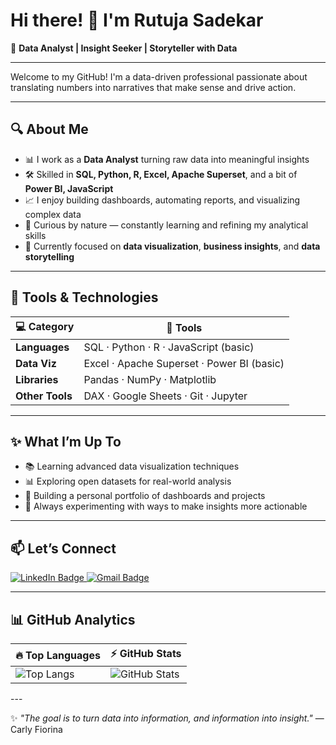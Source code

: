 # Hi there! 👋 I'm Rutuja Sadekar

🎯 **Data Analyst | Insight Seeker | Storyteller with Data**

---

Welcome to my GitHub! 
I'm a data-driven professional passionate about translating numbers into narratives that make sense and drive action.

---
<!-- img src="https://media.giphy.com/media/LMt9638dO8dftAjtco/giphy.gif" width="200"> -->
## 🔍 About Me

- 📊 I work as a **Data Analyst** turning raw data into meaningful insights
- 🛠️ Skilled in **SQL, Python, R, Excel, Apache Superset**, and a bit of **Power BI, JavaScript**
- 📈 I enjoy building dashboards, automating reports, and visualizing complex data
- 🧠 Curious by nature — constantly learning and refining my analytical skills
- 🎯 Currently focused on **data visualization**, **business insights**, and **data storytelling**

---

## 🧰 Tools & Technologies

| 💻 Category      | 🧪 Tools                                                               |
|------------------|-------------------------------------------------------------------------|
| **Languages**    | SQL · Python · R · JavaScript (basic)                                   |
| **Data Viz**     | Excel · Apache Superset · Power BI (basic)                              |
| **Libraries**    | Pandas · NumPy · Matplotlib                                             |
| **Other Tools**  | DAX · Google Sheets · Git · Jupyter                                     |
---

## ✨ What I’m Up To

- 📚 Learning advanced data visualization techniques
- 📊 Exploring open datasets for real-world analysis
- 🧩 Building a personal portfolio of dashboards and projects
- 🌱 Always experimenting with ways to make insights more actionable

---

## 📫 Let’s Connect   

<a href="https://www.linkedin.com/in/rutuja-sadekar-8989b3164/" target="_blank">
  <img src="https://img.shields.io/badge/LinkedIn-blue?logo=linkedin&style=for-the-badge" alt="LinkedIn Badge"/>
</a>

<a href="mailto:rutusadekar1116@gmail.com">
  <img src="https://img.shields.io/badge/Email-gray?logo=gmail&style=for-the-badge" alt="Gmail Badge"/>
</a>

<!-- <a href="https://twitter.com/your-twitter" target="_blank">
  <img src="https://img.shields.io/badge/Twitter-1DA1F2?logo=twitter&style=for-the-badge" alt="Twitter Badge"/>
</a> -->

<!-- ![Visitors](https://komarev.com/ghpvc/?username=Sadekar&label=Visitors&style=for-the-badge&color=blueviolet) -->

---

## 📊 GitHub Analytics
<!--
| Languages I Use Most | My GitHub Stats |
|----------------------|-----------------|
| ![Top Langs](https://github-readme-stats.vercel.app/api/top-langs/?username=Sadekar&layout=compact&theme=gruvbox) | ![GitHub Stats](https://github-readme-stats.vercel.app/api?username=Sadekar&show_icons=true&theme=gruvbox) |
-->
<div align="center">

| 🔥 Top Languages | ⚡ GitHub Stats |
|------------------|----------------|
| ![Top Langs](https://github-readme-stats.vercel.app/api/top-langs/?username=Sadekar&layout=compact&theme=gruvbox) | ![GitHub Stats](https://github-readme-stats.vercel.app/api?username=Sadekar&show_icons=true&theme=gruvbox) |

</div>
---

✨ _"The goal is to turn data into information, and information into insight."_ — Carly Fiorina

